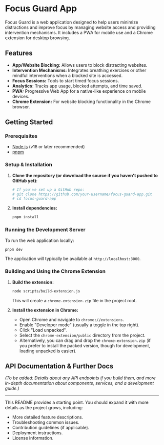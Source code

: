 # Focus Guard App

Focus Guard is a web application designed to help users minimize distractions and improve focus by managing website access and providing intervention mechanisms. It includes a PWA for mobile use and a Chrome extension for desktop browsing.

## Features

*   **App/Website Blocking:** Allows users to block distracting websites.
*   **Intervention Mechanisms:** Integrates breathing exercises or other mindful interventions when a blocked site is accessed.
*   **Focus Sessions:** Tools to start timed focus sessions.
*   **Analytics:** Tracks app usage, blocked attempts, and time saved.
*   **PWA:** Progressive Web App for a native-like experience on mobile devices.
*   **Chrome Extension:** For website blocking functionality in the Chrome browser.

## Getting Started

### Prerequisites

*   [Node.js](https://nodejs.org/) (v18 or later recommended)
*   [pnpm](https://pnpm.io/installation)

### Setup & Installation

1.  **Clone the repository (or download the source if you haven't pushed to GitHub yet):**
    ```bash
    # If you've set up a GitHub repo:
    # git clone https://github.com/your-username/focus-guard-app.git
    # cd focus-guard-app
    ```

2.  **Install dependencies:**
    ```bash
    pnpm install
    ```

### Running the Development Server

To run the web application locally:

```bash
pnpm dev
```
The application will typically be available at `http://localhost:3000`.

### Building and Using the Chrome Extension

1.  **Build the extension:**
    ```bash
    node scripts/build-extension.js
    ```
    This will create a `chrome-extension.zip` file in the project root.

2.  **Install the extension in Chrome:**
    *   Open Chrome and navigate to `chrome://extensions`.
    *   Enable "Developer mode" (usually a toggle in the top right).
    *   Click "Load unpacked".
    *   Select the `chrome-extension/public` directory from the project.
    *   Alternatively, you can drag and drop the `chrome-extension.zip` (if you prefer to install the packed version, though for development, loading unpacked is easier).

## API Documentation & Further Docs

*(To be added: Details about any API endpoints if you build them, and more in-depth documentation about components, services, and a development guide.)*

---

This README provides a starting point. You should expand it with more details as the project grows, including:
*   More detailed feature descriptions.
*   Troubleshooting common issues.
*   Contribution guidelines (if applicable).
*   Deployment instructions.
*   License information. 